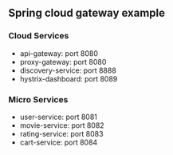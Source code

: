 ## Spring cloud gateway example

### Cloud Services
+ api-gateway: port 8080
+ proxy-gateway: port 8080
+ discovery-service: port 8888
+ hystrix-dashboard: port 8089

### Micro Services
+ user-service: port 8081
+ movie-service: port 8082
+ rating-service: port 8083
+ cart-service: port 8084
